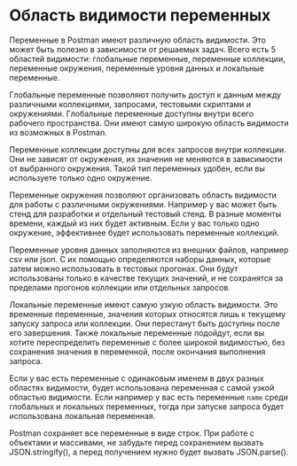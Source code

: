 # Область видимости переменных

Переменные в Postman имеют различную область видимости. Это может быть полезно в зависимости от решаемых задач. Всего
есть 5 областей видимости: глобальные переменные, переменные коллекции, переменные окружения, переменные уровня данных и
локальные переменные.

Глобальные переменные позволяют получить доступ к данным между различными коллекциями, запросами, тестовыми скриптами и
окружениями. Глобальные переменные доступны внутри всего рабочего пространства. Они имеют самую широкую область
видимости из возможных в Postman.

Переменные коллекции доступны для всех запросов внутри коллекции. Они не зависят от окружения, их значения не меняются в
зависимости от выбранного окружения. Такой тип переменных удобен, если вы используете только одно окружение.

Переменные окружения позволяют организовать область видимости для работы с различными окружениями. Например у вас может
быть стенд для разработки и отдельный тестовый стенд. В разные моменты времени, каждый из них будет активным. Если у вас
только одно окружение, эффективнее будет использовать переменные коллекций.

Переменные уровня данных заполняются из внешних файлов, например csv или json. С их помощью определяются наборы данных,
которые затем можно использовать в тестовых прогонах. Они будут использованы только в качестве текущих значений, и не
сохранятся за пределами прогонов коллекции или отдельных запросов.

Локальные переменные имеют самую узкую область видимости. Это временные переменные, значения которых относятся лишь к
текущему запуску запроса или коллекции. Они перестанут быть доступны после его завершения. Также локальные переменные
подойдут, если вы хотите переопределить переменные с более широкой видимостью, без сохранения значения в переменной,
после окончания выполнения запроса.

Если у вас есть переменные с одинаковым именем в двух разных областях видимости, будет использована переменная с самой
узкой областью видимости. Если например у вас есть переменные `name` среди глобальных и локальных переменных, тогда при
запуске запроса будет использована локальная переменная.

Postman сохраняет все переменные в виде строк. При работе с объектами и массивами, не забудьте перед сохранением вызвать
JSON.stringify(), а перед получением нужно будет вызвать JSON.parse().

